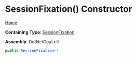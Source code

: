 # SessionFixation\(\) Constructor

[Home](../../../../../README.md)

**Containing Type**: [SessionFixation](../README.md)

**Assembly**: DotNetGoat\.dll

```csharp
public SessionFixation()
```

